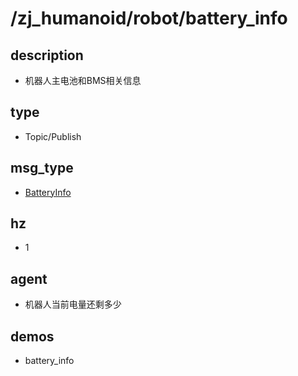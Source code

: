 # /zj_humanoid/robot/battery_info

## description
- 机器人主电池和BMS相关信息

## type
- Topic/Publish

## msg_type
- [BatteryInfo](../../../zj_humanoid_types.md#BatteryInfo)

## hz
- 1

## agent
- 机器人当前电量还剩多少

## demos
- battery_info

